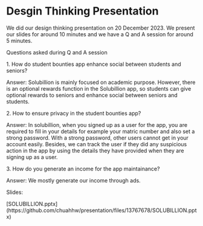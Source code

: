 # Desgin Thinking Presentation

<p>We did our design thinking presentation on 20 December 2023. We present our slides for around 10 minutes and we have a Q and A session for around 5 minutes.</p>
<p>Questions asked during Q and A session</p>
<p>1. How do student bounties app enhance social between students and seniors?</p>
<p>Answer: Solubillion is mainly focused on academic purpose. However, there is an optional rewards function in the Solubillion app, so students can give optional rewards to seniors and enhance social between seniors and students.</p>
<p>2. How to ensure privacy in the student bounties app?</p>
<p>Answer: In solubillion, when you signed up as a user for the app, you are required to fill in your details for example your matric number and also set a strong password. With a strong password, other users cannot get in your account easily. Besides, we can track the user if they did any suspicious action in the app by using the details they have provided when they are signing up as a user. </p>
<p>3. How do you generate an income for the app maintainance?</p>
<p>Answer: We mostly generate our income through ads. </p>

<p>Slides:</p>
[SOLUBILLION.pptx](https://github.com/chuahhw/presentation/files/13767678/SOLUBILLION.pptx)
